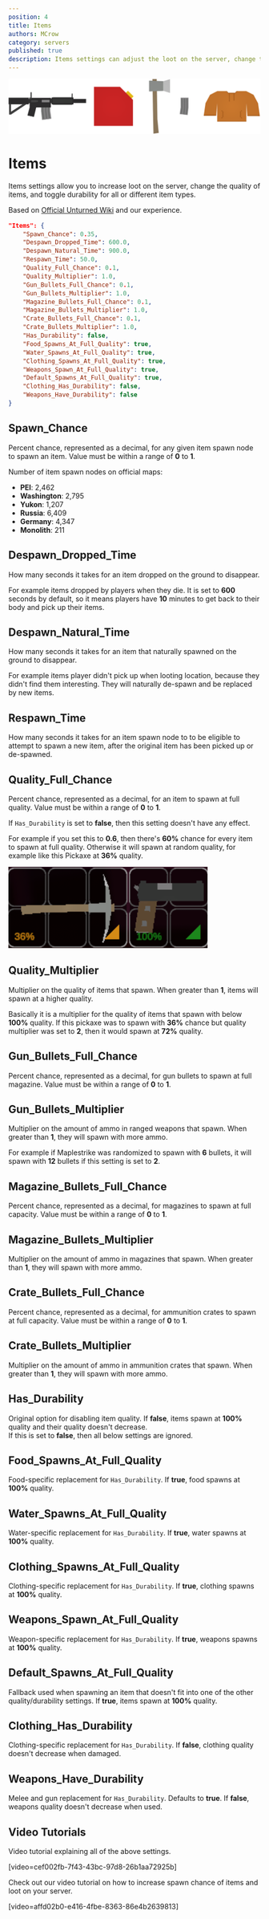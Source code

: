 ```yaml
---
position: 4
title: Items
authors: MCrow
category: servers
published: true
description: Items settings can adjust the loot on the server, change the quality of items, and toggle durability for all or different item types.
---
```


![items](assets/items.png)

# Items
Items settings allow you to increase loot on the server, change the quality of items, and toggle durability for all or different item types.

Based on [Official Unturned Wiki](https://unturned.wiki.gg/wiki/Gameplay_config#Items) and our experience.

```json
"Items": {
    "Spawn_Chance": 0.35,
    "Despawn_Dropped_Time": 600.0,
    "Despawn_Natural_Time": 900.0,
    "Respawn_Time": 50.0,
    "Quality_Full_Chance": 0.1,
    "Quality_Multiplier": 1.0,
    "Gun_Bullets_Full_Chance": 0.1,
    "Gun_Bullets_Multiplier": 1.0,
    "Magazine_Bullets_Full_Chance": 0.1,
    "Magazine_Bullets_Multiplier": 1.0,
    "Crate_Bullets_Full_Chance": 0.1,
    "Crate_Bullets_Multiplier": 1.0,
    "Has_Durability": false,
    "Food_Spawns_At_Full_Quality": true,
    "Water_Spawns_At_Full_Quality": true,
    "Clothing_Spawns_At_Full_Quality": true,
    "Weapons_Spawn_At_Full_Quality": true,
    "Default_Spawns_At_Full_Quality": true,
    "Clothing_Has_Durability": false,
    "Weapons_Have_Durability": false
}
```

## Spawn_Chance
Percent chance, represented as a decimal, for any given item spawn node to spawn an item. Value must be within a range of **0** to **1**.

Number of item spawn nodes on official maps:
- **PEI**: 2,462
- **Washington**: 2,795
- **Yukon**: 1,207
- **Russia**: 6,409
- **Germany**: 4,347
- **Monolith**: 211

## Despawn_Dropped_Time
How many seconds it takes for an item dropped on the ground to disappear.  

For example items dropped by players when they die. It is set to **600** seconds by default, so it means players have **10** minutes to get back to their body and pick up their items.

## Despawn_Natural_Time
How many seconds it takes for an item that naturally spawned on the ground to disappear.  

For example items player didn't pick up when looting location, because they didn't find them interesting. They will naturally de-spawn and be replaced by new items.

## Respawn_Time
How many seconds it takes for an item spawn node to to be eligible to attempt to spawn a new item, after the original item has been picked up or de-spawned. 

## Quality_Full_Chance
Percent chance, represented as a decimal, for an item to spawn at full quality. Value must be within a range of **0** to **1**.

If `Has_Durability` is set to **false**, then this setting doesn't have any effect.

For example if you set this to **0.6**, then there's **60%** chance for every item to spawn at full quality. Otherwise it will spawn at random quality, for example like this Pickaxe at **36%** quality.

![items quality](assets/items_quality.png)

## Quality_Multiplier
Multiplier on the quality of items that spawn. When greater than **1**, items will spawn at a higher quality. 

Basically it is a multiplier for the quality of items that spawn with below **100%** quality. If this pickaxe was to spawn with **36%** chance but quality multiplier was set to **2**, then it would spawn at **72%** quality.

## Gun_Bullets_Full_Chance
Percent chance, represented as a decimal, for gun bullets to spawn at full magazine. Value must be within a range of **0** to **1**.

## Gun_Bullets_Multiplier
Multiplier on the amount of ammo in ranged weapons that spawn. When greater than **1**, they will spawn with more ammo. 

For example if Maplestrike was randomized to spawn with **6** bullets, it will spawn with **12** bullets if this setting is set to **2**.

## Magazine_Bullets_Full_Chance
Percent chance, represented as a decimal, for magazines to spawn at full capacity. Value must be within a range of **0** to **1**.

## Magazine_Bullets_Multiplier
Multiplier on the amount of ammo in magazines that spawn. When greater than **1**, they will spawn with more ammo.

## Crate_Bullets_Full_Chance
Percent chance, represented as a decimal, for ammunition crates to spawn at full capacity. Value must be within a range of **0** to **1**.

## Crate_Bullets_Multiplier
Multiplier on the amount of ammo in ammunition crates that spawn. When greater than **1**, they will spawn with more ammo.

## Has_Durability
Original option for disabling item quality. If **false**, items spawn at **100%** quality and their quality doesn't decrease.  
If this is set to **false**, then all below settings are ignored.

## Food_Spawns_At_Full_Quality
Food-specific replacement for `Has_Durability`. If **true**, food spawns at **100%** quality.

## Water_Spawns_At_Full_Quality
Water-specific replacement for `Has_Durability`. If **true**, water spawns at **100%** quality.

## Clothing_Spawns_At_Full_Quality
Clothing-specific replacement for `Has_Durability`. If **true**, clothing spawns at **100%** quality.

## Weapons_Spawn_At_Full_Quality
Weapon-specific replacement for `Has_Durability`. If **true**, weapons spawns at **100%** quality.

## Default_Spawns_At_Full_Quality
Fallback used when spawning an item that doesn't fit into one of the other quality/durability settings. If **true**, items spawn at **100%** quality.

## Clothing_Has_Durability
Clothing-specific replacement for `Has_Durability`. If **false**, clothing quality doesn't decrease when damaged.

## Weapons_Have_Durability
Melee and gun replacement for `Has_Durability`. Defaults to **true**. If **false**, weapons quality doesn't decrease when used.

## Video Tutorials
Video tutorial explaining all of the above settings.

[video=cef002fb-7f43-43bc-97d8-26b1aa72925b]

Check out our video tutorial on how to increase spawn chance of items and loot on your server.

[video=affd02b0-e416-4fbe-8363-86e4b2639813]